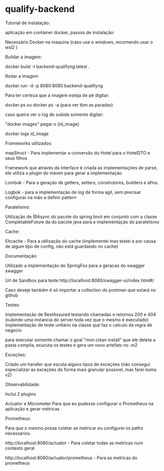 # qualify-backend


 Tutorial de instalação:

 aplicação em container docker, passos de instalação:

 Necessário Docker na maquina (caso use o windows, recomendo usar o wsl2 )

 Buildar a imagem:

 docker build -t backend-qualifyng:latest .

Rodar a imagem

docker run -d  -p 8080:8080 backend-qualifyng

Para ter certeza que a imagem esteja de pé digitar:

 docker ps ou docker ps -a (para ver tbm as paradas)

caso queira ver o log de subida somente digitar:

"docker images" pegar o {id_image}

docker logs id_image



Frameworks utilizados:


mapStruct - Para implementar a conversão do Hotel para o HotelDTO e seus filhos

Framework que através da interface é criada as implementações de parse, ele utiliza o plugin do maven para gerar a implementação

Lombok - Para a geração de getters, setters, construtores, builders e afins.

Logbok - para a implementação de log de forma agil, sem precisar configurar na mão e definir pattern

Paralelismo:

Utilização de @Async do pacote do spring boot em conjunto com a classe CompletableFuture da do pacote java para a implementação do paralelismo

Cache:

Ehcache - Para a utilização do cache (implementei mas testei e por causa de algum tipo de config, não está guardando no cache)

Documentação:

 Utilizado a implementação do SpringFox para a geracao do swagger swagger

Url de Sandbox para teste
 http://localhost:8080/swagger-ui/index.html#/

 Caso deseje também é só importar a collection do postman que estará no github

 Testes:

 Implementação de RestAssured testando chamadas e retornos 200 e 404 (subindo uma instancia do server toda vez que o mesmo é executado)
 Implementação de teste unitário na classe que faz o calculo da regra de negocio

 para executar somente chamar o goal "mvn clean install" que ele deleta a pasta compila, exucuta os testes e gera um novo artefato no .m2

 Exceções:

 Criado um handler que escuta alguns tipos de exceções (não consegui especializar as exceções da forma mais granular possivel, mas farei numa v2)

 Observabilidade:

 Inclui 2 plugins

 Actuator e Micrometer
 Para que eu pudesse configurar o Prometheus na aplicação e gerar métricas

 Prometheus:

 Para que o mesmo possa coletar as metricar eu configurei os paths necessários.


 http://localhost:8080/actuator - Para coletar todas as metricas num contexto geral

 http://localhost:8080/actuator/prometheus - Para as metricas do prometheus


